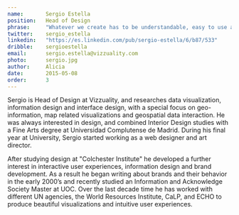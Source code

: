 ```yaml
---
name:       Sergio Estella
position:   Head of Design
phrase:     "Whatever we create has to be understandable, easy to use and of course beautiful!"
twitter:    sergio_estella
linkedin:   "https://es.linkedin.com/pub/sergio-estella/6/b87/533"
dribble:	sergioestella
email:      sergio.estella@vizzuality.com
photo:		sergio.jpg
author:     Alicia
date:       2015-05-08
order: 		3
---
```


 Sergio is Head of Design at Vizzuality, and researches data visualization, information design and interface design, with a special focus on geo-information, map related visualizations and geospatial data interaction. He was always interested in design, and combined Interior Design studies with a Fine Arts degree at Universidad Complutense de Madrid. During his final year at University, Sergio started working as a web designer and art director.

 After studying design at "Colchester Institute" he developed a further interest in interactive user experiences, information design and brand development. As a result he began writing about brands and their behavior in the early 2000’s and recently studied an Information and Acknowledge Society Master at UOC. Over the last decade time he has worked with different UN agencies, the World Resources Institute, CaLP, and ECHO to produce beautiful visualizations and intuitive user experiences.

